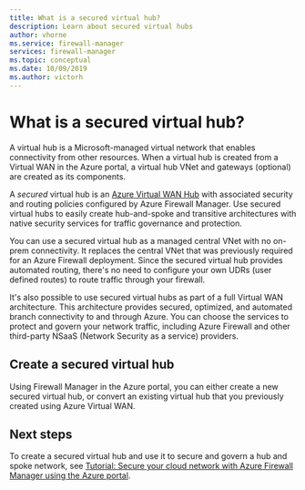 ```yaml
---
title: What is a secured virtual hub?
description: Learn about secured virtual hubs
author: vhorne
ms.service: firewall-manager
services: firewall-manager
ms.topic: conceptual
ms.date: 10/09/2019
ms.author: victorh
---
```


# What is a secured virtual hub?

A virtual hub is a Microsoft-managed virtual network that enables connectivity from other resources. When a virtual hub is created from a Virtual WAN in the Azure portal, a virtual hub VNet and gateways (optional) are created as its components.

A *secured* virtual hub is an [Azure Virtual WAN Hub](../virtual-wan/virtual-wan-about.md#resources) with associated security and routing policies configured by Azure Firewall Manager. Use secured virtual hubs to easily create hub-and-spoke and transitive architectures with native security services for traffic governance and protection. 

You can use a secured virtual hub as a managed central VNet with no on-prem connectivity. It replaces the central VNet that was previously required for an Azure Firewall deployment. Since the secured virtual hub provides automated routing, there's no need to configure your own UDRs (user defined routes) to route traffic through your firewall.

It's also possible to use secured virtual hubs as part of a full Virtual WAN architecture. This architecture provides secured, optimized, and automated branch connectivity to and through Azure. You can choose the services to protect and govern your network traffic, including Azure Firewall and other third-party NSaaS (Network Security as a service) providers.

## Create a secured virtual hub

Using Firewall Manager in the Azure portal, you can either create a new secured virtual hub, or convert an existing virtual hub that you previously created using Azure Virtual WAN.

## Next steps

To create a secured virtual hub and use it  to secure and govern a hub and spoke network, see [Tutorial: Secure your cloud network with Azure Firewall Manager using the Azure portal](secure-cloud-network.md).